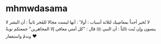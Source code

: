 # mhmwdasama
لا تُخبر أحداً بمعاصِيك لثلاثة أسباب :   أولا ً : أنها ليست مجالا للفَخر   ثانياً : أن البشر لا ينسون وإن تُبت   ثالثاً : أن النبي ﷺ قال : "كل أمتي معافى إلا المجاهرين"   جمعتكم توبةٌ وندمٌ واستغفار ❤️
